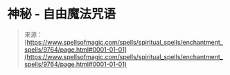<!--yml

category: 未分类

date: 2024-06-12 18:46:10

-->

# 神秘 - 自由魔法咒语

> 来源：[https://www.spellsofmagic.com/spells/spiritual_spells/enchantment_spells/9764/page.html#0001-01-01](https://www.spellsofmagic.com/spells/spiritual_spells/enchantment_spells/9764/page.html#0001-01-01)
